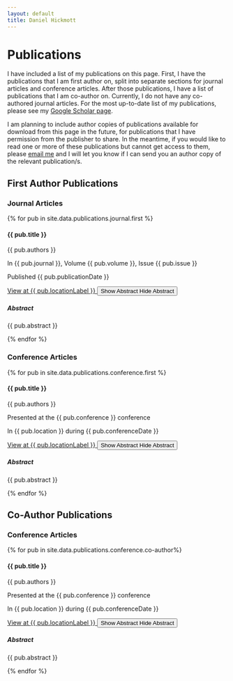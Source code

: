 ```yaml
---
layout: default
title: Daniel Hickmott
---
```


<div class="container">
    <div class="showcase">
        <div class="container">
            <h1>Publications</h1>
            <p>
                I have included a list of my publications on this page. 
                First, I have the publications that I am first author on, split into separate sections for journal articles and conference articles. 
                After those publications, I have a list of publications that I am co-author on.
                Currently, I do not have any co-authored journal articles.
                For the most up-to-date list of my publications, please see my <a href ="https://scholar.google.com.au/citations?user=zEcey6gAAAAJ&hl=en" class="text-info" target="_blank">Google Scholar page</a>.
            </p>
            <p>
                I am planning to include author copies of publications available for download from this page in the future, for publications that I have permission from the publisher to share.
                In the meantime, if you would like to read one or more of these publications but cannot get access to them, please <a href="mailto:daniel.hickmott@gmail.com" class="text-info">email me</a> and I will let you know if I can send you an author copy of the relevant publication/s.
            </p>
            <h2>First Author Publications</h2>
            <h3>Journal Articles</h3>       
            {% for pub in site.data.publications.journal.first %}
            <div class="row">
                <div class="col-12">
                    <div class="card box-shadow py-2 my-2">
                        <div class="card-body">
                            <div class="publication-details">
                                <h4>{{ pub.title }}</h4>
                                <p class="publication-authors">{{ pub.authors }}</p>
                                <p class="publication-journal">In {{ pub.journal }}, Volume {{ pub.volume }}, Issue {{ pub.issue }}</p>
                                <p class="publication-dates">Published {{ pub.publicationDate }}</p>
                            </div>
                            <div class="publication-buttons">
                                <a href="{{ pub.locationLink }}" class="btn btn-sm btn-info float-right mx-2"
                                    target="_blank">
                                    View at {{ pub.locationLabel }}
                                    <i class="fa fa-external-link publication-icon"></i>
                                </a>
                                <button type="button" class="btn btn-sm btn-info float-right collapsed"
                                    data-toggle="collapse" data-target="#collapse-abstract-{{ pub.id }}" aria-expanded="false" aria-controls="collapse-abstract-{{ pub.id }}">
                                    <span class="if-collapsed">
                                        Show Abstract <i class="fa fa-toggle-down publication-icon"></i>
                                    </span>
                                    <span class="if-not-collapsed">
                                        Hide Abstract <i class="fa fa-toggle-up publication-icon"></i>
                                    </span>
                                </button>
                            </div>
                            <div class="collapse my-2 py-2" id="collapse-abstract-{{ pub.id }}">
                                <div class="row pub-abstract bg-light border border-secondary rounded ">
                                    <h5>Abstract</h5>
                                    <p>{{ pub.abstract }}</p>
                                </div>
                            </div>
                        </div>
                    </div>
                </div>
            </div>
            {% endfor %}
            <h3>Conference Articles</h3>
            {% for pub in site.data.publications.conference.first %}
            <div class="row">
                <div class="col-12">
                    <div class="card box-shadow py-2 my-2">
                        <div class="card-body">
                            <div class="publication-details">
                                <h4>{{ pub.title }}</h4>
                                <p class="publication-authors">{{ pub.authors }}</p>
                                <p class="publication-conference">Presented at the {{ pub.conference }} conference</p>
                                <p class="publication-dates">In {{ pub.location }} during {{ pub.conferenceDate }}</p>
                            </div>
                            <a href="{{ pub.locationLink }}" class="btn btn-sm btn-info float-right mx-2"
                                target="_blank">
                                View at {{ pub.locationLabel }}
                                <i class="fa fa-external-link publication-icon"></i>
                            </a>
                            <button type="button" class="btn btn-sm btn-info float-right collapsed"
                                data-toggle="collapse" data-target="#collapse-abstract-{{ pub.id }}" aria-expanded="false" aria-controls="collapse-abstract-{{ pub.id }}">
                                <span class="if-collapsed">
                                    Show Abstract <i class="fa fa-toggle-down publication-icon"></i>
                                </span>
                                <span class="if-not-collapsed">
                                    Hide Abstract <i class="fa fa-toggle-up publication-icon"></i>
                                </span>
                            </button>
                            <div class="collapse my-2 py-2" id="collapse-abstract-{{ pub.id }}">
                                <div class="row pub-abstract bg-light border border-secondary rounded ">
                                    <h5>Abstract</h5>
                                    <p>{{ pub.abstract }}</p>
                                </div>
                            </div>
                        </div>
                    </div>
                </div>
            </div>
            {% endfor %}
            <h2>Co-Author Publications</h2>
            <h3>Conference Articles</h3>
            {% for pub in site.data.publications.conference.co-author%}
            <div class="row">
                <div class="col-12">
                    <div class="card box-shadow py-2 my-2">
                        <div class="card-body">
                            <div class="publication-details">
                                <h4>{{ pub.title }}</h4>
                                <p class="publication-authors">{{ pub.authors }}</p>
                                <p class="publication-conference">Presented at the {{ pub.conference }} conference</p>
                                <p class="publication-dates">In {{ pub.location }} during {{ pub.conferenceDate }}</p>
                            </div>
                            <a href="{{ pub.locationLink }}" class="btn btn-sm btn-info float-right mx-2"
                                target="_blank">
                                View at {{ pub.locationLabel }}
                                <i class="fa fa-external-link publication-icon"></i>
                            </a>
                            <button type="button" class="btn btn-sm btn-info float-right collapsed"
                                data-toggle="collapse" data-target="#collapse-abstract-{{ pub.id }}" aria-expanded="false" aria-controls="collapse-abstract-{{ pub.id }}">
                                <span class="if-collapsed">
                                    Show Abstract <i class="fa fa-toggle-down publication-icon"></i>
                                </span>
                                <span class="if-not-collapsed">
                                    Hide Abstract <i class="fa fa-toggle-up publication-icon"></i>
                                </span>
                            </button>
                            <div class="collapse my-2 py-2" id="collapse-abstract-{{ pub.id }}">
                                <div class="row pub-abstract bg-light border border-secondary rounded ">
                                    <h5>Abstract</h5>
                                    <p>{{ pub.abstract }}</p>
                                </div>
                            </div>
                        </div>
                    </div>
                </div>
            </div>
            {% endfor %}
        </div>
    </div>
</div>